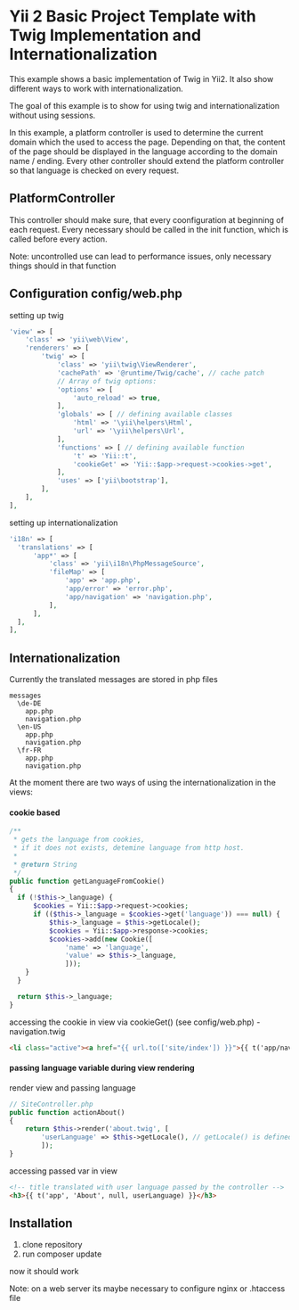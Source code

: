 Yii 2 Basic Project Template with Twig Implementation and Internationalization
============================
This example shows a basic implementation of Twig in Yii2. It also show different ways to work with internationalization.

The goal of this example is to show for using twig and internationalization without using sessions.

In this example, a platform controller is used to determine the current domain which the used to access the page. Depending on that, the content of the page should be displayed in the language according to the domain name / ending. Every other controller should extend the platform controller so that language is checked on every request.

PlatformController
-------------
This controller should make sure, that every coonfiguration at beginning of each request. Every necessary should be called in the init function, which is called before every action.

Note: uncontrolled use can lead to performance issues, only necessary things should in that function

Configuration config/web.php
-------------
setting up twig
```php
'view' => [
    'class' => 'yii\web\View',
    'renderers' => [
        'twig' => [
            'class' => 'yii\twig\ViewRenderer',
            'cachePath' => '@runtime/Twig/cache', // cache patch
            // Array of twig options:
            'options' => [
                'auto_reload' => true,
            ],
            'globals' => [ // defining available classes
                'html' => '\yii\helpers\Html',
                'url' => '\yii\helpers\Url',
            ],
            'functions' => [ // defining available function
                't' => 'Yii::t',
                'cookieGet' => 'Yii::$app->request->cookies->get',
            ],
            'uses' => ['yii\bootstrap'],
        ],
    ],
],
```

setting up internationalization
```php
'i18n' => [
  'translations' => [
      'app*' => [
          'class' => 'yii\i18n\PhpMessageSource',
          'fileMap' => [
              'app' => 'app.php',
              'app/error' => 'error.php',
              'app/navigation' => 'navigation.php',
          ],
      ],
  ],
],
```

Internationalization
-------------
Currently the translated messages are stored in php files
```
messages
  \de-DE
    app.php
    navigation.php
  \en-US
    app.php
    navigation.php
  \fr-FR
    app.php
    navigation.php
```

At the moment there are two ways of using the internationalization in the views:

#### cookie based 

```php
/**
 * gets the language from cookies,
 * if it does not exists, detemine language from http host.
 *
 * @return String
 */
public function getLanguageFromCookie()
{
  if (!$this->_language) {
      $cookies = Yii::$app->request->cookies;
      if (($this->_language = $cookies->get('language')) === null) {
          $this->_language = $this->getLocale();
          $cookies = Yii::$app->response->cookies;
          $cookies->add(new Cookie([
              'name' => 'language',
              'value' => $this->_language,
              ]));
    }
  }

  return $this->_language;
}
```

accessing the cookie in view via cookieGet() (see config/web.php) - navigation.twig
```html
<li class="active"><a href="{{ url.to(['site/index']) }}">{{ t('app/navigation', 'home', null, cookieGet('language', 'en-US')) }}</a></li>
```

#### passing language variable during view rendering

render view and passing language
```php
// SiteController.php
public function actionAbout()
{
    return $this->render('about.twig', [
        'userLanguage' => $this->getLocale(), // getLocale() is defined in PlatformController.php
        ]);
}
```

accessing passed var in view
```html
<!-- title translated with user language passed by the controller -->
<h3>{{ t('app', 'About', null, userLanguage) }}</h3>
```

Installation
-------------
1. clone repository
2. run composer update

now it should work

Note: on a web server its maybe necessary to configure nginx or .htaccess file
